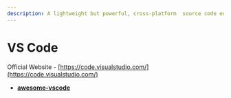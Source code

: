 ```yaml
---
description: A lightweight but powerful, cross-platform  source code editor
---
```


# VS Code

Official Website - [https://code.visualstudio.com/](https://code.visualstudio.com/)

* &#x20;[**awesome-vscode**](https://github.com/viatsko/awesome-vscode)
